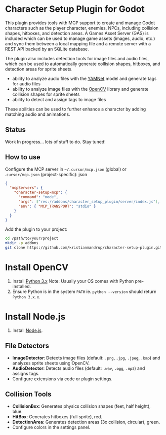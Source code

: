 # Character Setup Plugin for Godot

This plugin provides tools with MCP support to create and manage Godot characters such as the player character, enemies, NPCs, including collision shapes, hitboxes, and detection areas.
A Games Asset Server (GAS) is included which can be used to manage game assets (images, audio, etc.) and sync them between a local mapping file and a remote server with a REST API backed by an SQLite database.

The plugin also includes detection tools for image files and audio files, which can be used to automatically generate collision shapes, hitboxes, and detection areas for sprite sheets.

- ability to analyze audio files with the [YAMNet](https://github.com/tensorflow/models/tree/master/research/audioset/yamnet) model and generate tags for audio files
- ability to analyze image files with the [OpenCV](https://opencv.org/) library and generate collision shapes for sprite sheets
- ability to detect and assign tags to image files

These abilities can be used to further enhance a character by adding matching audio and animations.

## Status

Work In progress... lots of stuff to do. Stay tuned!

## How to use

Configure the MCP server in `~/.cursor/mcp.json` (global) or .`cursor/mcp.json` (project-specific):
json

```json
{
  "mcpServers": {
    "character-setup-mcp": {
      "command": "node",
      "args": ["res://addons/character_setup_plugin/server/index.js"],
      "env": { "MCP_TRANSPORT": "stdio" }
    }
  }
}
```

Add the plugin to your project:

```bash
cd /path/to/your/project
mkdir -p addons
git clone https://github.com/kristianmandrup/character-setup-plugin.git addons/character-setup
```

# Install OpenCV

1. Install [Python 3.x](https://www.python.org/downloads/) Note: Usually your OS comes with Python pre-installed.
2. Ensure Python is in the system `PATH` ie. `python --version` should return `Python 3.x.x`.

# Install Node.js

1. Install [Node.js](https://nodejs.org/en/download/).

## File Detectors

- **ImageDetector**: Detects image files (default: `.png`, `.jpg`, `.jpeg`, `.bmp`) and analyzes sprite sheets using OpenCV.
- **AudioDetector**: Detects audio files (default: `.wav`, `.ogg`, `.mp3`) and assigns tags.
- Configure extensions via code or plugin settings.

## Collision Tools

- **CollisionBox**: Generates physics collision shapes (feet, half height), blue.
- **HitBox**: Generates hitboxes (full sprite), red.
- **DetectionArea**: Generates detection areas (3x collision, circular), green.
- Configure colors in the settings panel.
